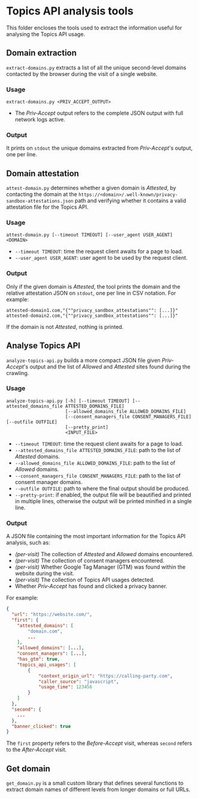 # Topics API analysis tools

This folder encloses the tools used to extract the information useful for analysing the Topics API usage.

## Domain extraction

`extract-domains.py` extracts a list of all the unique second-level domains contacted by the browser during the visit of a single website.

### Usage

```
extract-domains.py <PRIV_ACCEPT_OUTPUT>
```

* The *Priv-Accept* output refers to the complete JSON output with full network logs active.

### Output

It prints on `stdout` the unique domains extracted from *Priv-Accept*'s output, one per line.

## Domain attestation

`attest-domain.py` determines whether a given domain is *Attested*, by contacting the domain at the `https://<domain>/.well-known/privacy-sandbox-attestations.json` path and verifying whether it contains a valid attestation file for the Topics API.

### Usage

```
attest-domain.py [--timeout TIMEOUT] [--user_agent USER_AGENT] <DOMAIN>
```

* `--timeout TIMEOUT`: time the request client awaits for a page to load. 
* `--user_agent USER_AGENT`: user agent to be used by the request client.

### Output

Only if the given domain is *Attested*, the tool prints the domain and the relative attestation JSON on `stdout`, one per line in CSV notation. For example:
```
attested-domain1.com,"{""privacy_sandbox_attestations"": [...]}"
attested-domain2.com,"{""privacy_sandbox_attestations"": [...]}"
```
If the domain is not *Attested*, nothing is printed.

## Analyse Topics API

`analyze-topics-api.py` builds a more compact JSON file given *Priv-Accept*'s output and the list of *Allowed* and *Attested* sites found during the crawling.

### Usage

```
analyze-topics-api.py [-h] [--timeout TIMEOUT] [--attested_domains_file ATTESTED_DOMAINS_FILE]
                      [--allowed_domains_file ALLOWED_DOMAINS_FILE]
                      [--consent_managers_file CONSENT_MANAGERS_FILE] [--outfile OUTFILE]
                      [--pretty_print]
                      <INPUT_FILE>
```

* `--timeout TIMEOUT`: time the request client awaits for a page to load.
* `--attested_domains_file ATTESTED_DOMAINS_FILE`: path to the list of *Attested* domains.
* `--allowed_domains_file ALLOWED_DOMAINS_FILE`: path to the list of *Allowed* domains.
* `--consent_managers_file CONSENT_MANAGERS_FILE`: path to the list of consent manager domains.
* `--outfile OUTFILE`: path to where the final output should be produced.
* `--pretty-print`: if enabled, the output file will be beautified and printed in multiple lines, otherwise the output will be printed minified in a single line.

### Output

A JSON file containing the most important information for the Topics API analysis, such as:
* *(per-visit)* The collection of *Attested* and *Allowed* domains encountered.
* *(per-visit)* The collection of consent managers encountered.
* *(per-visit)* Whether Google Tag Manager (GTM) was found within the website during the visit.
* *(per-visit)* The collection of Topics API usages detected.
* Whether *Priv-Accept* has found and clicked a privacy banner.

For example:

```json
{
  "url": "https://website.com/",
  "first": {
    "attested_domains": [
        "domain.com",
        ...
    ],
    "allowed_domains": [...],
    "consent_managers": [...],
    "has_gtm": true,
    "topics_api_usages": [
        {
            "context_origin_url": "https://calling-party.com",
            "caller_source": "javascript",
            "usage_time": 123456
        }
    ]
  },
  "second": {
    ...
  },
  "banner_clicked": true
}
```
The `first` property refers to the *Before-Accept* visit, whereas `second` refers to the *After-Accept* visit.

## Get domain

`get_domain.py` is a small custom library that defines several functions to extract domain names of different levels from longer domains or full URLs.